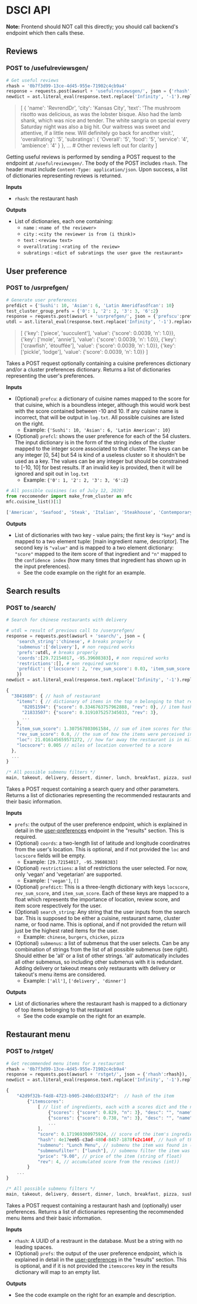 
# DSCI API

**Note:** Frontend should NOT call this directly; you should call backend's endpoint which then calls these.

## Reviews

### POST to /usefulreviewsgen/

```python
# Get useful reviews
rhash = '0b7f3d99-13ce-4d45-955e-71902c4cb9a4'
response = requests.post(awsurl + 'usefulreviewsgen/', json = {'rhash':rhash})
newdict = ast.literal_eval(response.text.replace('Infinity', '-1').replace('false', 'False').replace('null','None'))
```
>[
    {
        'name': 'RevrendDr',
        'city': 'Kansas City',
        'text': 'The mushroom risotto was delicious, as was the lobster bisque.  Also had the lamb shank, which was nice and tender.  The white sangria on special every Saturday night was also a big hit.  Our waitress was sweet and attentive, if a little new.  Will definitely go back for another visit.',
        'overallrating': '5',
        'subratings':
            {
                'Overall': '5', 
                'food': '5',
                'service': '4',
                'ambience': '4'
            }
   }, ... # Other reviews left out for clarity
]

Getting useful reviews is performed by sending a POST request to the endpoint at `/usefulreviewsgen/`. The body of the POST includes `rhash`. The header must include `Content-Type: application/json`. Upon success, a list of dictionaries representing reviews is returned.

**Inputs**

* `rhash`: the restaurant hash

**Outputs**

* List of dictionaries, each one containing:
    * `name` : `<name of the reviewer>`
    * `city` : `<city the reviewer is from (i think)>`
    * `text` : `<review text>`
    * `overallrating` : `<rating of the review>`
    * `subratings` : `<dict of subratings the user gave the restaurant>`


## User preference

### POST to /usrprefgen/

```python
# Generate user preferences
prefdict = {'Sushi': 10, 'Asian': 6, 'Latin Ameridfasdfcan': 10}
test_cluster_group_prefs = {'0': 1, '2': 2, '3': 3, '6':2}
response = requests.post(awsurl + 'usrprefgen/', json = {'prefscu':prefdict, 'prefscl': test_cluster_group_prefs})
utdl = ast.literal_eval(response.text.replace('Infinity', '-1').replace('false', 'False').replace('null','None'))
```
>[
    {'key': ['piece', 'succulent'], 'value': {'score': 0.0039, 'n': 1.0}},
    {'key': ['mole', 'annie'], 'value': {'score': 0.0039, 'n': 1.0}},
    {'key': ['crawfish', 'étouffée'], 'value': {'score': 0.0039, 'n': 1.0}},
    {'key': ['pickle', 'lodge'], 'value': {'score': 0.0039, 'n': 1.0}}
]

Takes a POST request optionally containing a cuisine preferences dictionary and/or a cluster preferences dictionary. Returns a list of dictionaries representing the user's preferences.

**Inputs**

* (Optional) `prefcu`: a dictionary of cuisine names mapped to the score for that cuisine, which is a boundless integer, although this would work best with the score contained between -10 and 10. If any cuisine name is incorrect, that will be output in `log.txt`. All possible cuisines are listed on the right.
    * Example: `{'Sushi': 10, 'Asian': 6, 'Latin American': 10}`
* (Optional) `prefcl`: shows the user preference for each of the 54 clusters. The input dictionary is in the form of the string index of the cluster mapped to the integer score associated to that cluster. The keys can be any integer \[0, 54\] but 54 is kind of a useless cluster so it shouldn't be used as a key. The values can be any integer but should be constrained to \[-10, 10\] for best results. If an invalid key is provided, then it will be ignored and spit out in `log.txt`
    * Example: `{'0': 1, '2': 2, '3': 3, '6':2}`

```python
# All possible cuisines (as of July 12, 2020)
from reccomender import make_from_cluster as mfc
mfc.cuisine_list()[1]

['American', 'Seafood', 'Steak', 'Italian', 'Steakhouse', 'Contemporary American', 'Southern', 'Mexican', 'Japanese', 'French', 'Wine Bar', 'Comfort Food', 'Contemporary Italian', 'Latin American', 'Tex-Mex', 'Cajun', 'Pizzeria', 'Mediterranean', 'Sushi', 'International', 'Lounge', 'Spanish', 'Asian', 'Global', 'Brazilian', 'Shellfish', 'Creole / Cajun / Southern', 'Bar / Lounge / Bottle Service', 'Tapas / Small Plates', 'Contemporary Southern', 'Bistro', 'Brazilian Steakhouse', 'European', 'Pub', 'Oyster Bar', 'Cocktail Bar', 'Chinese', 'Contemporary French', 'South American', 'Fusion / Eclectic', 'Farm-to-table', 'Gastro Pub', 'Sports Bar', 'Indian', 'Contemporary French / American', 'French American', 'Barbecue', 'Southwest', 'Continental', 'Vegetarian / Vegan', 'Southern African', 'Afternoon Tea', 'Contemporary Mexican', 'Latin / Spanish', 'Dessert', 'Grill', 'Lebanese', 'Korean', 'Sicilian', 'Peruvian', 'Chinese (Canton)', 'Fish', 'Burgers', 'Wild Game', 'Mexican / Southwestern', 'Contemporary Asian', 'Vietnamese', 'Traditional Mexican', 'Breakfast', 'Organic', 'Regional Japanese', 'Prime Rib', 'Dim Sum', 'Meat', 'Contemporary Indian', 'Winery', 'Halal', 'Pakistani', 'Argentinean', 'Greek', 'Creative Japanese', 'Teppanyaki', 'Ecuadorian', 'Cuban', 'Soul food', 'British', 'Beer Garden', 'Austrian', 'German', 'Rotisserie Chicken', 'Ramen', 'Regional Mexican', 'Café', 'Modern European', 'Northern Mexican', 'Thai', 'English', 'Fondue']
```

**Outputs**

* List of dictionaries with two key - value pairs; the first key is `"key"` and is mapped to a two element tuple: \[main ingredient name, descriptor\]. The second key is `"value"` and is mapped to a two element dictionary: `"score"` mapped to the item score of that ingredient and `"n"` mapped to the `confidence index` \(how many times that ingredient has shown up in the input preferences\).
    * See the code example on the right for an example.


## Search results

### POST to /search/

```python
# Search for chinese restaurants with delivery

# utdl = result of previous call to /userprefgen/
response = requests.post(awsurl + 'search/', json = {
    'search_string':'chinese', # breaks properly
    'submenus':['delivery'], # non required works
    'prefs':utdl, # breaks properly
    'coords':[29.72154017, -95.39608383], # non required works
    'restrictions':[], # non required works
    'prefdict': {'locscore': 2, 'rev_sum_score': 0.03, 'item_sum_score': 0.6} 
    })
newdict = ast.literal_eval(response.text.replace('Infinity', '-1').replace('false', 'False').replace('null','None'))
```
```javascript
{
  "3841689": { // hash of restaurant 
    "items": { // dictionary of items in the top n belonging to that restaurant 
      "82051594": {"score": 0.3346763757962888, "rev": 0}, // item hash is mapped to the score
      "21833507": {"score": 0.3191075257345033, "rev": 3},
      ...
    },
    "item_sum_score": 1.307567803061584, // sum of item scores for that restaurant
    "rev_sum_score": 0.0, // the sum of how the items were perceived in the reviews
    "loc": 21.016145659571272, // how far away the restaurant is in miles
    "locscore": 0.005 // miles of location converted to a score
  },
  ...
}
```
```javascript
/* All possible submenu filters */
main, takeout, delivery, dessert, dinner, lunch, breakfast, pizza, sushi, appetizers, kids, brunch
```

Takes a POST request containing a search query and other parameters. Returns a list of dictionaries representing the recommended restaurants and their basic information.

**Inputs**

* `prefs`: the output of the user preference endpoint, which is explained in detail in the [user-preferences](#user-preference) endpoint in the "results" section. This is required.
* (Optional) `coords`: a two-length list of latitude and longitude coordinatres from the user's location. This is optional, and if not provided the `loc` and `locscore` fields will be empty. 
    * Example: `[29.72154017, -95.39608383]`
* (Optional) `restrictions`: a list of restrictions the user selected. For now, only 'vegan' and 'vegetarian' are supported.
    * Example: `['vegan']`, `[]`
* (Optional) `prefdict`: This is a three-length dictionary with keys `locscore`, `rev_sum_score`, and `item_sum_score`. Each of these keys are mapped to a float which represents the importance of location, review score, and item score respectively for the user.
* (Optional) `search_string`: Any string that the user inputs from the search bar. This is supposed to be either a cuisine, restaurant name, cluster name, or food name. This is optional, and if not provided the return will just be the highest rated items for the user.
    * Example: `chinese`, `burgers`, `chicken`, `pizza`
* (Optional) `submenus`: a list of submenus that the user selects. Can be any combination of strings from the list of all possible submenus (see right). Should either be 'all' or a list of other strings. 'all' automatically includes all other submenus, so including other submenus with it is redundant. Adding delivery or takeout means only restaurants with delivery or takeout's menu items are considered.
    * Example: `['all']`, `['delivery', 'dinner']`

**Outputs**

* List of dictionaries where the restaurant hash is mapped to a dictionary of top items belonging to that restaurant
    * See the code example on the right for an example.


## Restaurant menu 

### POST to /rstget/

```python
# Get recommended menu items for a restaurant 
rhash = '0b7f3d99-13ce-4d45-955e-71902c4cb9a4'
response = requests.post(awsurl + 'rstget/', json = {'rhash':rhash}), 'prefs':utdl}) 
newdict = ast.literal_eval(response.text.replace('Infinity', '-1').replace('false', 'False').replace('null','None'))
```
```javascript
{
    "42d9f32b-f4d8-4723-b905-240dcd3324f2":  // hash of the item
        {"itemscores": 
            [ // list of ingredients, each with a scores dict and the name and description. This structure is consistent for each ingredient, with the 'scores' key mapped to a dictionary of 'score' mapped to the item score, 'n' mapped to the confidence index, 'desc' mapped to the descriptor of that ingredient, and 'name' mapped to the name of that ingredient.
                {"scores": {"score": 0.829, "n": 3}, "desc": "", "name": "tomato"}, 
                {"scores": {"score": 0.738, "n": 3}, "desc": "", "name": "onion"},
                ...
            ],
            "score": 0.171969300975924, // score of the item's ingredients (float)
            "hash": 4e17ee65-c3ad-480d-8457-1878fc2c146f, // hash of the restaurant it belongs to (string)
            "submenu": "Lunch Menu", // submenu the item was found in (string)
            "submenufilter": ["lunch"], // submenu filter the item was found in (list of strings - constrained to items in all possible submenufilters
            "price": "9.00", // price of the item (string of float)
            "rev": 4, // accumulated score from the reviews (int))
        }
    ...
}
```
```javascript
/* All possible submenu filters */
main, takeout, delivery, dessert, dinner, lunch, breakfast, pizza, sushi, appetizers, kids, brunch
```

Takes a POST request containing a restaurant hash and (optionally) user preferences. Returns a list of dictionaries representing the recommended menu items and their basic information.

**Inputs**

* `rhash`: A UUID of a restraunt in the database. Must be a string with no leading spaces.
* (Optional) `prefs`: the output of the user preference endpoint, which is explained in detail in the [user-preferences](#user-preference) in the "results" section. This is optional, and if it is not provided the `itemscores` key in the results dictionary will map to an empty list. 

**Outputs**

* See the code example on the right for an example and description.